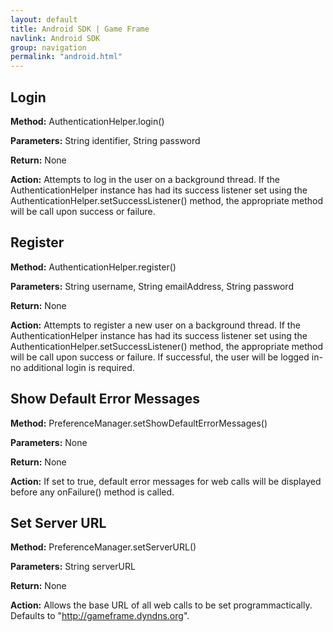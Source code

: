 ```yaml
---
layout: default
title: Android SDK | Game Frame
navlink: Android SDK
group: navigation
permalink: "android.html"
---
```


## Login

**Method:** AuthenticationHelper.login()

**Parameters:** String identifier, String password

**Return:** None

**Action:** Attempts to log in the user on a background thread. If the AuthenticationHelper instance has had its success listener set using the AuthenticationHelper.setSuccessListener() method, the appropriate method will be call upon success or failure.

## Register

**Method:** AuthenticationHelper.register()

**Parameters:** String username, String emailAddress, String password

**Return:** None

**Action:** Attempts to register a new user on a background thread. If the AuthenticationHelper instance has had its success listener set using the AuthenticationHelper.setSuccessListener() method, the appropriate method will be call upon success or failure. If successful, the user will be logged in- no additional login is required.

## Show Default Error Messages

**Method:** PreferenceManager.setShowDefaultErrorMessages()

**Parameters:** None

**Return:** None

**Action:** If set to true, default error messages for web calls will be displayed before any onFailure() method is called.

## Set Server URL

**Method:** PreferenceManager.setServerURL()

**Parameters:** String serverURL

**Return:** None

**Action:** Allows the base URL of all web calls to be set programmactically. Defaults to "http://gameframe.dyndns.org".